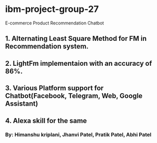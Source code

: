 # ibm-project-group-27
E-commerce Product Recommendation Chatbot

## 1. Alternating Least Square Method for FM in Recommendation system.

## 2. LightFm implementaion with an accuracy of 86%.

## 3. Various Platform support for Chatbot(Facebook, Telegram, Web, Google Assistant)

## 4. Alexa skill for the same

### By: Himanshu kriplani, Jhanvi Patel, Pratik Patel, Abhi Patel
